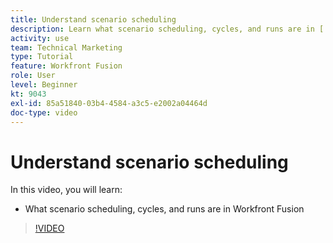 ```yaml
---
title: Understand scenario scheduling
description: Learn what scenario scheduling, cycles, and runs are in [!DNL Adobe Workfront Fusion].
activity: use
team: Technical Marketing
type: Tutorial
feature: Workfront Fusion
role: User
level: Beginner
kt: 9043
exl-id: 85a51840-03b4-4584-a3c5-e2002a04464d
doc-type: video
---
```

# Understand scenario scheduling

In this video, you will learn:

* What scenario scheduling, cycles, and runs are in Workfront Fusion

>[!VIDEO](https://video.tv.adobe.com/v/335284/?quality=12)
